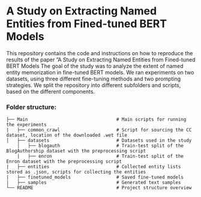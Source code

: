# A Study on Extracting Named Entities from Fined-tuned BERT Models

This repository contains the code and instructions on how to reproduce the results of the paper ”A Study on Extracting Named Entities from Fined-tuned BERT Models 
The goal of the study was to analyze the extent of named entity memorization in fine-tuned BERT
models. We ran experiments on two datasets, using three different fine-tuning methods and two
prompting strategies. We split the repository into different subfolders and scripts, based on the
different components.

### Folder structure:
    ├── Main                                 # Main scripts for running the experiments 
    |   ├── common_crawl                     # Script for sourcing the CC dataset, location of the downloaded .wet file
    │   ├── datasets                         # Datasets used in the study 
        │   ├── blogauth                     # Train-test split of the BlogAuthorship dataset with the preprocessing script
        |   ├── enron                        # Train-test split of the Enron dataset with the preprocessing script
    |   ├── entities                         # Collected entity lists stored as .json, scripts for collecting the entities
    |   ├── finetuned_models                 # Saved fine-tuned models
    |   ├── samples                          # Generated text samples
    └── README                               # Project structure overview
